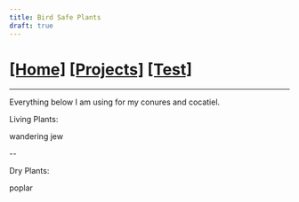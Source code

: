 ```yaml
---
title: Bird Safe Plants
draft: true
---
```

# [[Home]][2]   [[Projects]][0]   [[Test]][1]
---

Everything below I am using for my conures and cocatiel.

Living Plants:

wandering jew

--

Dry Plants:

poplar


[2]: /
[0]: /projects/
[1]: /test/
